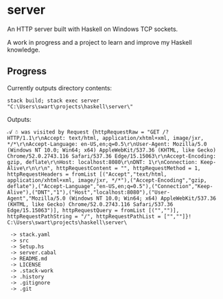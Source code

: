 # server

An HTTP server built with Haskell on Windows TCP sockets.

A work in progress and a project to learn and improve my Haskell knowledge.

## Progress

Currently outputs directory contents:

```
stack build; stack exec server "C:\Users\swart\projects\haskell\server\"
```

Outputs:

```
𝒜 ☃ was visited by Request {httpRequestRaw = "GET /? HTTP/1.1\r\nAccept: text/html, application/xhtml+xml, image/jxr, */*\r\nAccept-Language: en-US,en;q=0.5\r\nUser-Agent: Mozilla/5.0 (Windows NT 10.0; Win64; x64) AppleWebKit/537.36 (KHTML, like Gecko) Chrome/52.0.2743.116 Safari/537.36 Edge/15.15063\r\nAccept-Encoding: gzip, deflate\r\nHost: localhost:8080\r\nDNT: 1\r\nConnection: Keep-Alive\r\n\r\n", httpRequestContent = "", httpRequestMethod = 1, httpRequestHeaders = fromList [("Accept","text/html, application/xhtml+xml, image/jxr, */*"),("Accept-Encoding","gzip, deflate"),("Accept-Language","en-US,en;q=0.5"),("Connection","Keep-Alive"),("DNT","1"),("Host","localhost:8080"),("User-Agent","Mozilla/5.0 (Windows NT 10.0; Win64; x64) AppleWebKit/537.36 (KHTML, like Gecko) Chrome/52.0.2743.116 Safari/537.36 Edge/15.15063")], httpRequestQuery = fromList [("","")], httpRequestPathString = "/", httpRequestPathList = ["",""]}!
C:\Users\swart\projects\haskell\server\

 -> stack.yaml
 -> src
 -> Setup.hs
 -> server.cabal
 -> README.md
 -> LICENSE
 -> .stack-work
 -> .history
 -> .gitignore
 -> .git
 ```
